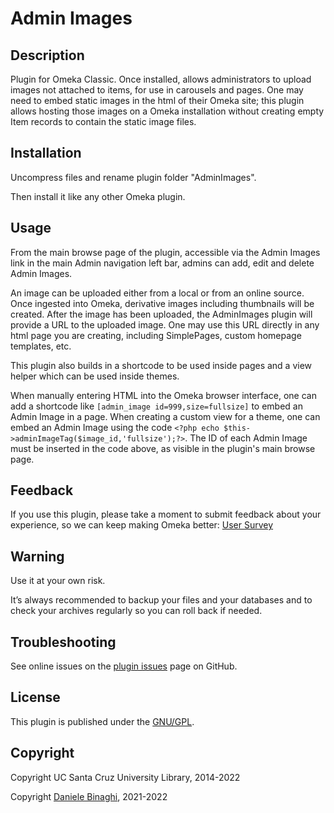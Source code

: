 # Admin Images

## Description

Plugin for Omeka Classic. Once installed, allows administrators to upload images not attached to items, for use in carousels and pages. One may need to embed static images in the html of their Omeka site; this plugin allows hosting those images on a Omeka installation without creating empty Item records to contain the static image files.

## Installation
Uncompress files and rename plugin folder "AdminImages".

Then install it like any other Omeka plugin.

## Usage
From the main browse page of the plugin, accessible via the Admin Images link in the main Admin navigation left bar, admins can add, edit and delete Admin Images.

An image can be uploaded either from a local or from an online source. Once ingested into Omeka, derivative images including thumbnails will be created. After the image has been uploaded, the AdminImages plugin will provide a URL to the uploaded image. One may use this URL directly in any html page you are creating, including SimplePages, custom homepage templates, etc.

This plugin also builds in a shortcode to be used inside pages and a view helper which can be used inside themes. 

When manually entering HTML into the Omeka browser interface, one can add a shortcode like `[admin_image id=999,size=fullsize]` to embed an Admin Image in a page. 
When creating a custom view for a theme, one can embed an Admin Image using the code `<?php echo $this->adminImageTag($image_id,'fullsize');?>`. 
The ID of each Admin Image must be inserted in the code above, as visible in the plugin's main browse page.

## Feedback
If you use this plugin, please take a moment to submit feedback about your experience, so we can keep making Omeka better: [User Survey](https://docs.google.com/forms/d/1sOFIOM7SqT9PjKiY0m-xbo3Gxm_Fzr6eg_fduGMEfzE/viewform?usp=send_form "User Survey")

## Warning
Use it at your own risk.

It’s always recommended to backup your files and your databases and to check your archives regularly so you can roll back if needed.

## Troubleshooting
See online issues on the <a href="https://github.com/UCSCLibrary/AdminImages/issues" target="_blank">plugin issues</a> page on GitHub.

## License
This plugin is published under the <a href="https://www.gnu.org/licenses/gpl-2.0.html" target="_blank">GNU/GPL</a>.

## Copyright
Copyright UC Santa Cruz University Library, 2014-2022

Copyright <a href="https://github.com/DBinaghi/" target="_blank">Daniele Binaghi</a>, 2021-2022
